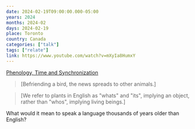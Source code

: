 ```yaml
---
date: 2024-02-19T09:00:00.000-05:00
years: 2024
months: 2024-02
days: 2024-02-19
place: Toronto
country: Canada
categories: ["talk"]
tags: ["relate"]
link: https://www.youtube.com/watch?v=mXyIa8HumxY
---
```

[Phenology, Time and Synchronization](https://www.youtube.com/watch?v=mXyIa8HumxY)

> [Befriending a bird, the news spreads to other animals.]

> [We refer to plants in English as "whats" and "its", implying an object, rather than "whos", implying living beings.]

What would it mean to speak a language thousands of years older than English?
